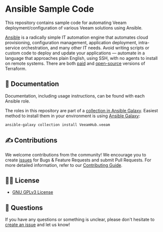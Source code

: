 # Ansible Sample Code

This repository contains sample code for automating Veeam deployment/configuration of various Veeam solutions using Ansible.

[Ansible](https://www.ansible.com/) is a radically simple IT automation engine that automates cloud provisioning, configuration management, application deployment, intra-service orchestration, and many other IT needs. Avoid writing scripts or custom code to deploy and update your applications — automate in a language that approaches plain English, using SSH, with no agents to install on remote systems. There are both [paid](https://www.ansible.com/products/pricing) and [open-source](https://github.com/ansible/ansible) versions of Terraform.

## 📗 Documentation

Documentation, including usage instructions, can be found with each Ansible role.

The roles in this repository are part of a [collection in Ansible Galaxy](https://galaxy.ansible.com/VeeamHub/veeam). Easiest method to install them in your environment is using [Ansible Galaxy](https://docs.ansible.com/ansible/latest/user_guide/collections_using.html):

`ansible-galaxy collection install VeeamHub.veeam`

## ✍ Contributions

We welcome contributions from the community! We encourage you to create [issues](https://github.com/VeeamHub/veeam-ansible/issues/new/choose) for Bugs & Feature Requests and submit Pull Requests. For more detailed information, refer to our [Contributing Guide](CONTRIBUTING.md).

## 🤝🏾 License

* [GNU GPLv3 License](LICENSE)

## 🤔 Questions

If you have any questions or something is unclear, please don't hesitate to [create an issue](https://github.com/VeeamHub/veeam-ansible/issues/new/choose) and let us know!
